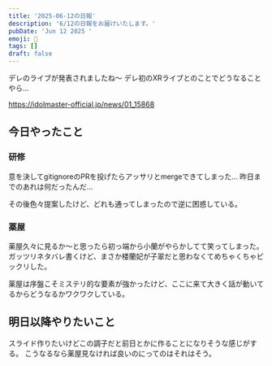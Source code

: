 ```yaml
---
title: '2025-06-12の日報'
description: '6/12の日報をお届けいたします。'
pubDate: 'Jun 12 2025 '
emoji: 🦊
tags: []
draft: false
---
```


デレのライブが発表されましたね〜 デレ初のXRライブとのことでどうなることやら...

https://idolmaster-official.jp/news/01_15868

## 今日やったこと

### 研修

意を決してgitignoreのPRを投げたらアッサリとmergeできてしまった...
昨日までのあれは何だったんだ...

その後色々提案したけど、どれも通ってしまったので逆に困惑している。

### 薬屋

薬屋久々に見るか〜と思ったら初っ端から小蘭がやらかしてて笑ってしまった。
ガッツリネタバレ書くけど、まさか楼蘭妃が子翠だと思わなくてめちゃくちゃビックリした。

薬屋は序盤こそミステリ的な要素が強かったけど、ここに来て大きく話が動いてるからどうなるかワクワクしている。

## 明日以降やりたいこと

スライド作りたいけどこの調子だと前日とかに作ることになりそうな感じがする。
こうなるなら薬屋見なければ良いのにってのはそれはそう。
